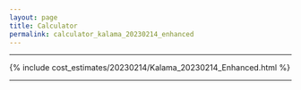 ```yaml
---
layout: page
title: Calculator
permalink: calculator_kalama_20230214_enhanced
---
```


___

{% include cost_estimates/20230214/Kalama_20230214_Enhanced.html %}

___


